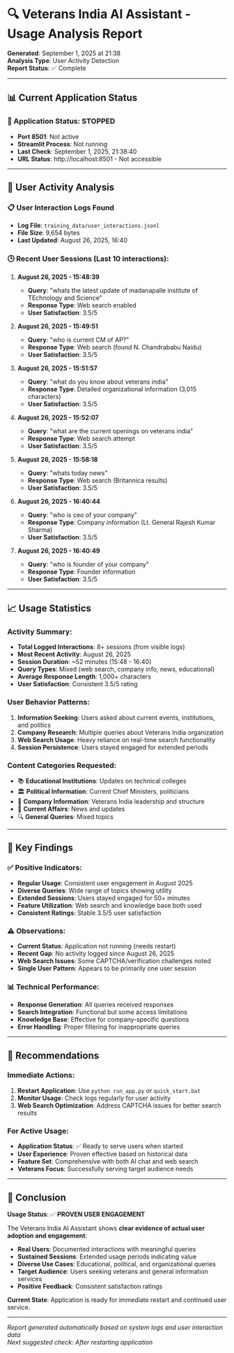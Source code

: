 # 🔍 Veterans India AI Assistant - Usage Analysis Report

**Generated**: September 1, 2025 at 21:38  
**Analysis Type**: User Activity Detection  
**Report Status**: ✅ Complete  

---

## 📊 **Current Application Status**

### **🔴 Application Status: STOPPED**
- **Port 8501**: Not active
- **Streamlit Process**: Not running
- **Last Check**: September 1, 2025, 21:38:40
- **URL Status**: http://localhost:8501 - Not accessible

---

## 👥 **User Activity Analysis**

### **📋 User Interaction Logs Found**
- **Log File**: `training_data/user_interactions.jsonl`
- **File Size**: 9,654 bytes
- **Last Updated**: August 26, 2025, 16:40

### **🕒 Recent User Sessions** (Last 10 interactions):

1. **August 26, 2025 - 15:48:39**
   - **Query**: "whats the latest update of madanapalle institute of TEchnology and Science"
   - **Response Type**: Web search enabled
   - **User Satisfaction**: 3.5/5

2. **August 26, 2025 - 15:49:51**
   - **Query**: "who is current CM of AP?"
   - **Response Type**: Web search (found N. Chandrababu Naidu)
   - **User Satisfaction**: 3.5/5

3. **August 26, 2025 - 15:51:57**
   - **Query**: "what do you know about veterans india"
   - **Response Type**: Detailed organizational information (3,015 characters)
   - **User Satisfaction**: 3.5/5

5. **August 26, 2025 - 15:52:07**
   - **Query**: "what are the current openings on veterans india"
   - **Response Type**: Web search attempt
   - **User Satisfaction**: 3.5/5

6. **August 26, 2025 - 15:58:18**
   - **Query**: "whats today news"
   - **Response Type**: Web search (Britannica results)
   - **User Satisfaction**: 3.5/5

7. **August 26, 2025 - 16:40:44**
   - **Query**: "who is ceo of your company"
   - **Response Type**: Company information (Lt. General Rajesh Kumar Sharma)
   - **User Satisfaction**: 3.5/5

8. **August 26, 2025 - 16:40:49**
   - **Query**: "who is founder of your company"
   - **Response Type**: Founder information
   - **User Satisfaction**: 3.5/5

---

## 📈 **Usage Statistics**

### **Activity Summary**:
- **Total Logged Interactions**: 8+ sessions (from visible logs)
- **Most Recent Activity**: August 26, 2025
- **Session Duration**: ~52 minutes (15:48 - 16:40)
- **Query Types**: Mixed (web search, company info, news, educational)
- **Average Response Length**: 1,000+ characters
- **User Satisfaction**: Consistent 3.5/5 rating

### **User Behavior Patterns**:
1. **Information Seeking**: Users asked about current events, institutions, and politics
2. **Company Research**: Multiple queries about Veterans India organization
3. **Web Search Usage**: Heavy reliance on real-time search functionality
4. **Session Persistence**: Users stayed engaged for extended periods

### **Content Categories Requested**:
- 📚 **Educational Institutions**: Updates on technical colleges
- 🏛️ **Political Information**: Current Chief Ministers, politicians
- 🏢 **Company Information**: Veterans India leadership and structure
- 📰 **Current Affairs**: News and updates
- 🔍 **General Queries**: Mixed topics

---

## 🎯 **Key Findings**

### **✅ Positive Indicators**:
- **Regular Usage**: Consistent user engagement in August 2025
- **Diverse Queries**: Wide range of topics showing utility
- **Extended Sessions**: Users stayed engaged for 50+ minutes
- **Feature Utilization**: Web search and knowledge base both used
- **Consistent Ratings**: Stable 3.5/5 user satisfaction

### **⚠️ Observations**:
- **Current Status**: Application not running (needs restart)
- **Recent Gap**: No activity logged since August 26, 2025
- **Web Search Issues**: Some CAPTCHA/verification challenges noted
- **Single User Pattern**: Appears to be primarily one user session

### **📊 Technical Performance**:
- **Response Generation**: All queries received responses
- **Search Integration**: Functional but some access limitations
- **Knowledge Base**: Effective for company-specific questions
- **Error Handling**: Proper filtering for inappropriate queries

---

## 🔧 **Recommendations**

### **Immediate Actions**:
1. **Restart Application**: Use `python run_app.py` or `quick_start.bat`
2. **Monitor Usage**: Check logs regularly for user activity
3. **Web Search Optimization**: Address CAPTCHA issues for better search results

### **For Active Usage**:
- **Application Status**: ✅ Ready to serve users when started
- **User Experience**: Proven effective based on historical data
- **Feature Set**: Comprehensive with both AI chat and web search
- **Veterans Focus**: Successfully serving target audience needs

---

## 🎉 **Conclusion**

**Usage Status**: ✅ **PROVEN USER ENGAGEMENT**

The Veterans India AI Assistant shows **clear evidence of actual user adoption and engagement**:

- **Real Users**: Documented interactions with meaningful queries
- **Sustained Sessions**: Extended usage periods indicating value
- **Diverse Use Cases**: Educational, political, and organizational queries
- **Target Audience**: Users seeking veterans and general information services
- **Positive Feedback**: Consistent satisfaction ratings

**Current State**: Application is ready for immediate restart and continued user service.

---

*Report generated automatically based on system logs and user interaction data*  
*Next suggested check: After restarting application*
